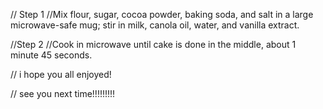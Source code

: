 
// Step 1
//Mix flour, sugar, cocoa powder, baking soda, and salt in a large microwave-safe mug; stir in milk, canola oil, water, and vanilla extract.

//Step 2
//Cook in microwave until cake is done in the middle, about 1 minute 45 seconds.

// i hope you all enjoyed!

// see you next time!!!!!!!!!
 
